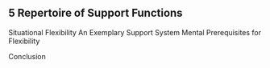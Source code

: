 ## 5 Repertoire of Support Functions

Situational Flexibility An Exemplary Support System Mental Prerequisites for Flexibility

Conclusion